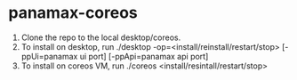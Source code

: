 panamax-coreos
==============

1. Clone the repo to the local desktop/coreos.
2. To install on desktop, run ./desktop -op=&lt;install/reinstall/restart/stop&gt; [-ppUi=panamax ui port] [-ppApi=panamax api port]
3. To install on coreos VM, run ./coreos &lt;install/resintall/restart/stop&gt;

